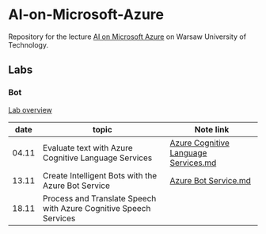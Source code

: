 # AI-on-Microsoft-Azure

Repository for the lecture [AI on Microsoft Azure](https://github.com/ekote/AI-on-Microsoft-Azure/tree/main/advanced-mgr) on Warsaw University of Technology.

## Labs

### Bot

[Lab overview](https://github.com/ekote/AI-on-Microsoft-Azure/blob/main/advanced-mgr/Lab-Bot.md)

| date  | topic                                                        | Note link                                                    |
| ----- | ------------------------------------------------------------ | ------------------------------------------------------------ |
| 04.11 | Evaluate text with Azure Cognitive Language Services         | [Azure Cognitive Language Services.md](https://github.com/michalchecinski/AI-on-Microsoft-Azure/blob/main/bot/01.%20Azure%20Cognitive%20Language%20Services.md) |
| 13.11 | Create Intelligent Bots with the Azure Bot Service           | [Azure Bot Service.md](https://github.com/michalchecinski/AI-on-Microsoft-Azure/blob/main/bot/02.%20Azure%20Bot%20Service.md)                                                             |
| 18.11 | Process and Translate Speech with Azure Cognitive Speech Services |                                                              |

